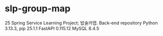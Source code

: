 # slp-group-map
25 Spring Service Learning Project; 밥술카맵.
Back-end repository
Python 3.13.3, pip 25.1.1
FastAPI 0.115.12
MySQL 8.4.5